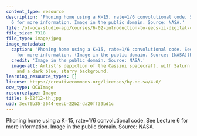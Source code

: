 ```yaml
---
content_type: resource
description: 'Phoning home using a K=15, rate=1/6 convolutional code. See Lecture
  6 for more information. Image in the public domain. Source: NASA.'
file: /ol-ocw-studio-app/courses/6-02-introduction-to-eecs-ii-digital-communication-systems-fall-2012/3ec76b353644eecb22b2da20ff39bd1c_6-02f12-th.jpg
file_size: 7318
file_type: image/jpeg
image_metadata:
  caption: 'Phoning home using a K=15, rate=1/6 convolutional code. See [Lecture 6](/courses/6-02-introduction-to-eecs-ii-digital-communication-systems-fall-2012/pages/lecture-slides)
    for more information. (Image in the public domain. Source: [NASA](http://www.nasa.gov/centers/jpl/missions/cassini.html).)'
  credit: 'Image in the public domain. Source: NASA.'
  image-alt: Artist's depiction of the Cassini spacecraft, with Saturn in the foreground
    and a dark blue, starry background.
learning_resource_types: []
license: https://creativecommons.org/licenses/by-nc-sa/4.0/
ocw_type: OCWImage
resourcetype: Image
title: 6-02f12-th.jpg
uid: 3ec76b35-3644-eecb-22b2-da20ff39bd1c
---
```

Phoning home using a K=15, rate=1/6 convolutional code. See Lecture 6 for more information. Image in the public domain. Source: NASA.